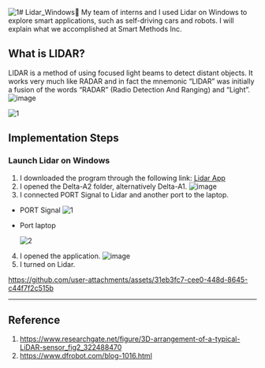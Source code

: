 ![1](https://github.com/user-attachments/assets/b4cb5f2a-8f2b-423f-9e19-967cccbae6c7)# Lidar_Windows📡
My team of interns and I used Lidar on Windows to explore smart applications, such as self-driving cars and robots. I will explain what we accomplished at Smart Methods Inc.

## What is LIDAR?
LIDAR is a method of using focused light beams to detect distant objects. It works very much like RADAR and in fact the mnemonic “LIDAR” was initially a fusion of the words “RADAR” (Radio Detection And Ranging) and “Light”.
![image](https://github.com/user-attachments/assets/90f11422-9ab1-4b9a-b429-b513995bba82)


![1](https://github.com/user-attachments/assets/1eede7d0-7f4c-4d64-b9cc-4f49c8cf35cd)

## Implementation Steps
### Launch Lidar on Windows  
1. I downloaded the program through the following link: [Lidar App](https://drive.google.com/file/d/1269MVQ1uHXF1hAg3xkz5vmfc5Uqj7rIh/view?usp=sharing)
2. I opened the Delta-A2 folder, alternatively Delta-A1.
![image](https://github.com/user-attachments/assets/fcec40fc-dfb5-431b-9d7f-ea77ef784414)
3. I connected PORT Signal to Lidar and another port to the laptop.
- PORT Signal
  ![1](https://github.com/user-attachments/assets/f051a195-34fb-4f72-ab9a-6552bdb3779e)
  
- Port laptop

  ![2](https://github.com/user-attachments/assets/cb11a158-c732-4a53-b373-2017d2138e39)
  
4. I opened the application.
  ![image](https://github.com/user-attachments/assets/8148cc0b-9dad-490e-9bca-26d8bfca8f10)
5.  I turned on Lidar.

https://github.com/user-attachments/assets/31eb3fc7-cee0-448d-8645-c44f7f2c515b

----------------------------------------------------------------------------------------
## Reference
1. https://www.researchgate.net/figure/3D-arrangement-of-a-typical-LiDAR-sensor_fig2_322488470
2. https://www.dfrobot.com/blog-1016.html
